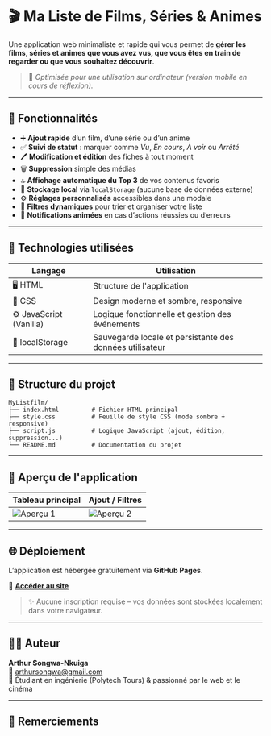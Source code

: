 # 🎬 Ma Liste de Films, Séries & Animes

Une application web minimaliste et rapide qui vous permet de **gérer les films, séries et animes que vous avez vus, que vous êtes en train de regarder ou que vous souhaitez découvrir**.

> 📌 *Optimisée pour une utilisation sur ordinateur (version mobile en cours de réflexion).*

---

## 🚀 Fonctionnalités

- ➕ **Ajout rapide** d’un film, d’une série ou d’un anime
- ✅ **Suivi de statut** : marquer comme _Vu_, _En cours_, _À voir_ ou _Arrêté_
- 🖊️ **Modification et édition** des fiches à tout moment
- 🗑️ **Suppression** simple des médias
- 🔝 **Affichage automatique du Top 3** de vos contenus favoris
- 💾 **Stockage local** via `localStorage` (aucune base de données externe)
- ⚙️ **Réglages personnalisés** accessibles dans une modale
- 📎 **Filtres dynamiques** pour trier et organiser votre liste
- 🔔 **Notifications animées** en cas d’actions réussies ou d’erreurs

---

## 🧱 Technologies utilisées

| Langage | Utilisation |
|--------|-------------|
| 🖥️ HTML | Structure de l'application |
| 🎨 CSS | Design moderne et sombre, responsive |
| ⚙️ JavaScript (Vanilla) | Logique fonctionnelle et gestion des événements |
| 💾 localStorage | Sauvegarde locale et persistante des données utilisateur |

---

## 📂 Structure du projet

```
MyListfilm/
├── index.html         # Fichier HTML principal
├── style.css          # Feuille de style CSS (mode sombre + responsive)
├── script.js          # Logique JavaScript (ajout, édition, suppression...)
└── README.md          # Documentation du projet
```

---

## 📸 Aperçu de l'application

| Tableau principal | Ajout / Filtres |
|-------------------|-----------------|
| ![Aperçu 1](https://github.com/user-attachments/assets/bd4a6704-a8a9-4453-92d5-ea008a1cf27b) | ![Aperçu 2](https://github.com/user-attachments/assets/c2e73552-d4e9-4e38-af37-6434f244f23f) |

---

## 🌐 Déploiement

L’application est hébergée gratuitement via **GitHub Pages**.

🔗 **[Accéder au site](https://arthursongwa.github.io/MyListfilm/)**

> ✨ Aucune inscription requise – vos données sont stockées localement dans votre navigateur.

---

## 🧑‍💻 Auteur

**Arthur Songwa-Nkuiga**  
📧 [arthursongwa@gmail.com](mailto:arthursongwa@gmail.com)  
📍 Étudiant en ingénierie (Polytech Tours) & passionné par le web et le cinéma

---

## 🙌 Remerciements